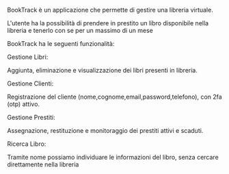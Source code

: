 BookTrack è un applicazione che permette di gestire una libreria virtuale.

L'utente ha la possibilità di prendere in prestito un libro disponibile nella libreria e tenerlo con se per un massimo di un mese

BookTrack ha le seguenti funzionalità:

Gestione Libri:

Aggiunta, eliminazione e visualizzazione dei libri presenti in libreria.


Gestione Clienti:

Registrazione del cliente (nome,cognome,email,password,telefono), con 2fa (otp) attivo.


Gestione Prestiti:

Assegnazione, restituzione e monitoraggio dei prestiti attivi e scaduti.


Ricerca Libro:

Tramite nome possiamo individuare le informazioni del libro, senza cercare direttamente nella libreria
